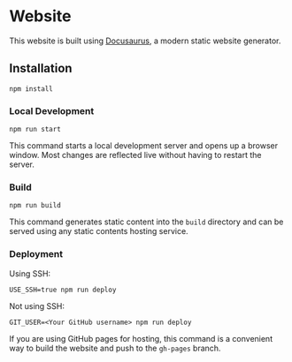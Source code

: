 # Website

This website is built using [Docusaurus](https://docusaurus.io/), a modern static website generator.

## Installation

```shell
npm install
```

### Local Development

```shell
npm run start
```

This command starts a local development server and opens up a browser window. Most changes are reflected live without having to restart the server.

### Build

```shell
npm run build
```

This command generates static content into the `build` directory and can be served using any static contents hosting service.

### Deployment

Using SSH:

```shell
USE_SSH=true npm run deploy
```

Not using SSH:

```shell
GIT_USER=<Your GitHub username> npm run deploy
```

If you are using GitHub pages for hosting, this command is a convenient way to build the website and push to the `gh-pages` branch.

